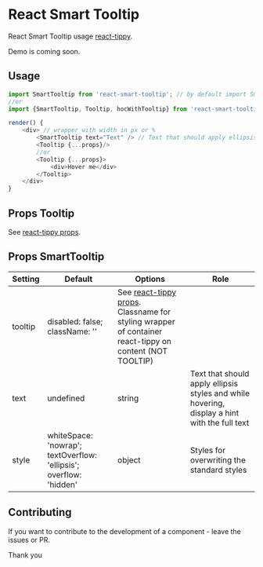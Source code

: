 # React Smart Tooltip
React Smart Tooltip usage [react-tippy](https://github.com/tvkhoa/react-tippy).

Demo is coming soon.

## Usage

```javascript
import SmartTooltip from 'react-smart-tooltip'; // by default import SmartTooltip
//or
import {SmartTooltip, Tooltip, hocWithTooltip} from 'react-smart-tooltip'; // Tooltip - react-tippy, hocWithTooltip - react-tippy HOC. See docs of react-tippy

render() {
    <div> // wrapper with width in px or %
	    <SmartTooltip text="Text" /> // Text that should apply ellipsis styles and while hovering, display a hint with the full text
	    <Tooltip {...props}/>
	    //or
	    <Tooltip {...props}>
	        <div>Hover me</div>
	    </Tooltip>
	</div>
}
```

## Props Tooltip

See [react-tippy props](https://github.com/tvkhoa/react-tippy#props).

## Props SmartTooltip

|Setting|Default|Options|Role|
|--- |--- |--- |--- |
|tooltip|disabled: false; className: ''|See [react-tippy props](https://github.com/tvkhoa/react-tippy#props). Classname for styling wrapper of container react-tippy on content (NOT TOOLTIP) |
|text|undefined|string|Text that should apply ellipsis styles and while hovering, display a hint with the full text|
|style|whiteSpace: 'nowrap'; textOverflow: 'ellipsis'; overflow: 'hidden'|object|Styles for overwriting the standard styles


## Contributing

If you want to contribute to the development of a component - leave the issues or PR.

Thank you